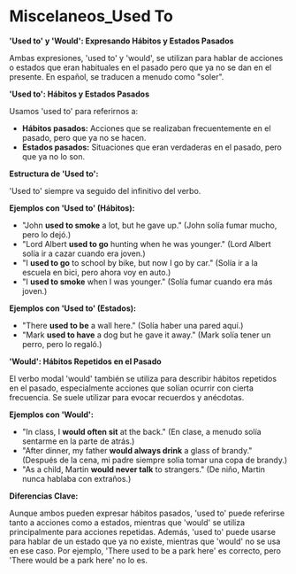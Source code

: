 # Miscelaneos_Used To



**'Used to' y 'Would': Expresando Hábitos y Estados Pasados**

Ambas expresiones, 'used to' y 'would', se utilizan para hablar de acciones o estados que eran habituales en el pasado pero que ya no se dan en el presente. En español, se traducen a menudo como "soler".

**'Used to': Hábitos y Estados Pasados**

Usamos 'used to' para referirnos a:

*   **Hábitos pasados:** Acciones que se realizaban frecuentemente en el pasado, pero que ya no se hacen.
*   **Estados pasados:**  Situaciones que eran verdaderas en el pasado, pero que ya no lo son.

**Estructura de 'Used to':**

'Used to' siempre va seguido del infinitivo del verbo.

**Ejemplos con 'Used to' (Hábitos):**

*   "John **used to smoke** a lot, but he gave up." (John solía fumar mucho, pero lo dejó.)
*   "Lord Albert **used to go** hunting when he was younger." (Lord Albert solía ir a cazar cuando era joven.)
*   "I **used to go** to school by bike, but now I go by car." (Solía ir a la escuela en bici, pero ahora voy en auto.)
*   "I **used to smoke** when I was younger." (Solía fumar cuando era más joven.)

**Ejemplos con 'Used to' (Estados):**

*   "There **used to be** a wall here." (Solía haber una pared aquí.)
*   "Mark **used to have** a dog but he gave it away." (Mark solía tener un perro, pero lo regaló.)

**'Would': Hábitos Repetidos en el Pasado**

El verbo modal 'would' también se utiliza para describir hábitos repetidos en el pasado, especialmente acciones que solían ocurrir con cierta frecuencia. Se suele utilizar para evocar recuerdos y anécdotas.

**Ejemplos con 'Would':**

*   "In class, I **would often sit** at the back." (En clase, a menudo solía sentarme en la parte de atrás.)
*   "After dinner, my father **would always drink** a glass of brandy." (Después de la cena, mi padre siempre solía tomar una copa de brandy.)
*   "As a child, Martin **would never talk** to strangers." (De niño, Martin nunca hablaba con extraños.)

**Diferencias Clave:**

Aunque ambos pueden expresar hábitos pasados, 'used to' puede referirse tanto a acciones como a estados, mientras que 'would' se utiliza principalmente para acciones repetidas.  Además, 'used to' puede usarse para hablar de un estado que ya no existe, mientras que 'would' no se usa en ese caso. Por ejemplo, 'There used to be a park here' es correcto, pero 'There would be a park here' no lo es.
